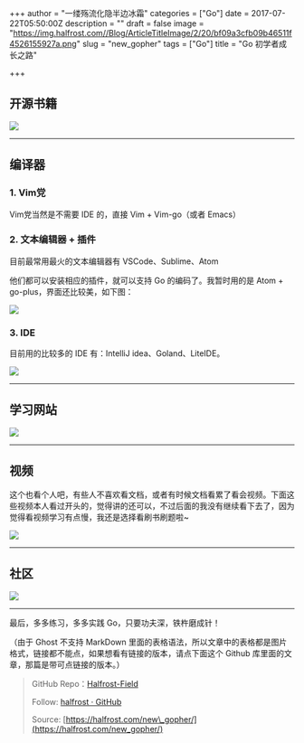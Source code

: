 +++
author = "一缕殇流化隐半边冰霜"
categories = ["Go"]
date = 2017-07-22T05:50:00Z
description = ""
draft = false
image = "https://img.halfrost.com//Blog/ArticleTitleImage/2/20/bf09a3cfb09b46511f4526155927a.png"
slug = "new_gopher"
tags = ["Go"]
title = "Go 初学者成长之路"

+++


## 开源书籍

![](https://img.halfrost.com/Blog/ArticleImage/54_1.png)



----------------------------------------






## 编译器


### 1. Vim党

Vim党当然是不需要 IDE 的，直接 Vim + Vim-go（或者 Emacs）

### 2. 文本编辑器 + 插件

目前最常用最火的文本编辑器有 VSCode、Sublime、Atom

他们都可以安装相应的插件，就可以支持 Go 的编码了。我暂时用的是 Atom + go-plus，界面还比较美，如下图：

![](https://img.halfrost.com/Blog/ArticleImage/54_2.png)



### 3. IDE

目前用的比较多的 IDE 有：IntelliJ idea、Goland、LiteIDE。

![](https://img.halfrost.com/Blog/ArticleImage/54_3.png)



---------------------------------

## 学习网站

![](https://img.halfrost.com/Blog/ArticleImage/54_4.png)


---------------------------------

## 视频


这个也看个人吧，有些人不喜欢看文档，或者有时候文档看累了看会视频。下面这些视频本人看过开头的，觉得讲的还可以，不过后面的我没有继续看下去了，因为觉得看视频学习有点慢，我还是选择看刷书刷题啦~



![](https://img.halfrost.com/Blog/ArticleImage/54_5.png)




---------------------------------

## 社区


![](https://img.halfrost.com/Blog/ArticleImage/54_6.png)



---------------------------------




最后，多多练习，多多实践 Go，只要功夫深，铁杵磨成针！


（由于 Ghost 不支持 MarkDown 里面的表格语法，所以文章中的表格都是图片格式，链接都不能点，如果想看有链接的版本，请点下面这个 Github 库里面的文章，那篇是带可点链接的版本。）

> GitHub Repo：[Halfrost-Field](https://github.com/halfrost/Halfrost-Field)
> 
> Follow: [halfrost · GitHub](https://github.com/halfrost)
>
> Source: [https://halfrost.com/new\_gopher/](https://halfrost.com/new_gopher/)

